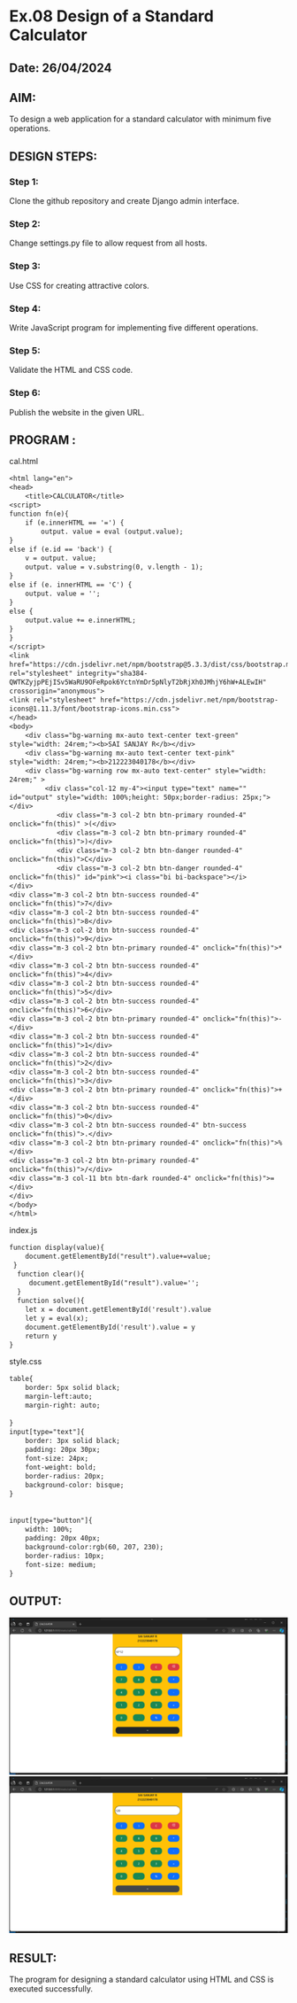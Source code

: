 # Ex.08 Design of a Standard Calculator
## Date: 26/04/2024

## AIM:
To design a web application for a standard calculator with minimum five operations.

## DESIGN STEPS:

### Step 1:
Clone the github repository and create Django admin interface.

### Step 2:
Change settings.py file to allow request from all hosts.

### Step 3:
Use CSS for creating attractive colors.

### Step 4:
Write JavaScript program for implementing five different operations.

### Step 5:
Validate the HTML and CSS code.

### Step 6:
Publish the website in the given URL.

## PROGRAM :

cal.html
```
<html lang="en">
<head>
    <title>CALCULATOR</title>
<script>
function fn(e){
    if (e.innerHTML == '=') {
        output. value = eval (output.value);
}
else if (e.id == 'back') {
    v = output. value;
    output. value = v.substring(0, v.length - 1);
}
else if (e. innerHTML == 'C') {
    output. value = '';
}
else {
    output.value += e.innerHTML;
}
}
</script>
<link href="https://cdn.jsdelivr.net/npm/bootstrap@5.3.3/dist/css/bootstrap.min.css" rel="stylesheet" integrity="sha384-QWTKZyjpPEjISv5WaRU9OFeRpok6YctnYmDr5pNlyT2bRjXh0JMhjY6hW+ALEwIH" crossorigin="anonymous">
<link rel="stylesheet" href="https://cdn.jsdelivr.net/npm/bootstrap-icons@1.11.3/font/bootstrap-icons.min.css">
</head>
<body>
    <div class="bg-warning mx-auto text-center text-green" style="width: 24rem;"><b>SAI SANJAY R</b></div>
    <div class="bg-warning mx-auto text-center text-pink" style="width: 24rem;"><b>212223040178</b></div>
    <div class="bg-warning row mx-auto text-center" style="width: 24rem;" >
         <div class="col-12 my-4"><input type="text" name="" id="output" style="width: 100%;height: 50px;border-radius: 25px;"></div> 
            <div class="m-3 col-2 btn btn-primary rounded-4" onclick="fn(this)" >(</div> 
            <div class="m-3 col-2 btn btn-primary rounded-4" onclick="fn(this)">)</div> 
            <div class="m-3 col-2 btn btn-danger rounded-4" onclick="fn(this)">C</div> 
            <div class="m-3 col-2 btn btn-danger rounded-4" onclick="fn(this)" id="pink"><i class="bi bi-backspace"></i>
</div>
<div class="m-3 col-2 btn btn-success rounded-4" onclick="fn(this)">7</div>
<div class="m-3 col-2 btn btn-success rounded-4" onclick="fn(this)">8</div>
<div class="m-3 col-2 btn btn-success rounded-4" onclick="fn(this)">9</div> 
<div class="m-3 col-2 btn btn-primary rounded-4" onclick="fn(this)">*</div>
<div class="m-3 col-2 btn btn-success rounded-4" onclick="fn(this)">4</div>
<div class="m-3 col-2 btn btn-success rounded-4" onclick="fn(this)">5</div>
<div class="m-3 col-2 btn btn-success rounded-4" onclick="fn(this)">6</div>
<div class="m-3 col-2 btn btn-primary rounded-4" onclick="fn(this)">-</div>
<div class="m-3 col-2 btn btn-success rounded-4" onclick="fn(this)">1</div> 
<div class="m-3 col-2 btn btn-success rounded-4" onclick="fn(this)">2</div>
<div class="m-3 col-2 btn btn-success rounded-4" onclick="fn(this)">3</div>
<div class="m-3 col-2 btn btn-primary rounded-4" onclick="fn(this)">+</div>
<div class="m-3 col-2 btn btn-success rounded-4" onclick="fn(this)">0</div>
<div class="m-3 col-2 btn btn-success rounded-4" btn-success onclick="fn(this)">.</div>
<div class="m-3 col-2 btn btn-primary rounded-4" onclick="fn(this)">%</div>
<div class="m-3 col-2 btn btn-primary rounded-4" onclick="fn(this)">/</div> 
<div class="m-3 col-11 btn btn-dark rounded-4" onclick="fn(this)">=</div>
</div>
</body>
</html>
```
index.js
```
function display(value){
    document.getElementById("result").value+=value;
 }
  function clear(){
     document.getElementById("result").value='';
  }
  function solve(){
    let x = document.getElementById('result').value
    let y = eval(x);
    document.getElementById('result').value = y
    return y
}
```
style.css
```
table{
    border: 5px solid black;
    margin-left:auto;
    margin-right: auto;
    
}
input[type="text"]{
    border: 3px solid black;
    padding: 20px 30px;
    font-size: 24px;
    font-weight: bold;
    border-radius: 20px;
    background-color: bisque;
}


input[type="button"]{
    width: 100%;
    padding: 20px 40px;
    background-color:rgb(60, 207, 230);
    border-radius: 10px;
    font-size: medium;
}
```


## OUTPUT:
![c:\Users\admin\Pictures\Screenshots\Screenshot 2024-04-26 185415.png](<Screenshot 2024-04-26 185415.png>)
![alt text](<Screenshot 2024-04-26 185427.png>)


## RESULT:
The program for designing a standard calculator using HTML and CSS is executed successfully.
